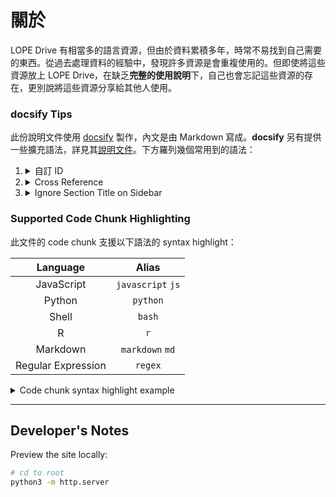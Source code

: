 
關於
==========================

LOPE Drive 有相當多的語言資源，但由於資料累積多年，時常不易找到自己需要的東西。從過去處理資料的經驗中，發現許多資源是會重複使用的。但即使將這些資源放上 LOPE Drive，在缺乏**完整的使用說明**下，自己也會忘記這些資源的存在，更別說將這些資源分享給其他人使用。



### docsify Tips

此份說明文件使用 [docsify](https://docsify.js.org) 製作，內文是由 Markdown 寫成。**docsify** 另有提供一些擴充語法，詳見其[說明文件](https://docsify.js.org/#/helpers)。下方羅列幾個常用到的語法：

1.  <details>
    <summary>自訂 ID</summary>
    
    ```md
    ## 某標題  :id=custom-title-id

    Any text [](# ':id=custom-id-anchor')

    前往[某標題](#custom-title-id)、[Any text](#custom-id-anchor)
    ```

    ## 某標題  :id=custom-title-id

    Any text [](# ':id=custom-id-anchor')

    前往[某標題](#custom-title-id)、[Any text](#custom-id-anchor)

    </details>
1.  <details>
    <summary>Cross Reference</summary>
    
    - `corpus-stats.md`  
    ```md
    ## PTT 2007-12 Unigram/Bigram  :id=ptt-bigram-freq
    ```

    - `<Any-other-file>.md`  
    ```md
    前往[PTT 2007-12 Unigram/Bigram](/corpus-stats#ptt-bigram-freq)
    ```

        前往 [PTT 2007-12 Unigram/Bigram](/corpus-stats#ptt-bigram-freq)
    </details>
1.  <details>
    <summary>Ignore Section Title on Sidebar</summary>

    ```md
    ## This title is shown on the sidebar

    ### This one is not {docsify-ignore}
    ```
    </details>


### Supported Code Chunk Highlighting

此文件的 code chunk 支援以下語法的 syntax highlight：

|      Language      |       Alias      |
|:------------------:|:----------------:|
|     JavaScript     | `javascript` `js`|
|       Python       |     `python`     |
|        Shell       |      `bash`      |
|          R         |        `r`       |
|      Markdown      | `markdown` `md`  |
| Regular Expression |      `regex`     |



<details>
<summary>Code chunk syntax highlight example</summary>

````md
##### A chunk of Python code

This is **Markdown** content.

```python
# This is python code
name = "Liao"
print(f"Hello, {name}!")
```
````

##### A chunk of Python code

This is **Markdown** content.

```python
# This is python code
name = "Liao"
print(f"Hello, {name}!")
```
</details>





---

Developer's Notes
------------------------------

Preview the site locally:

```bash
# cd to root
python3 -m http.server
```


<!-- 
<style>
/* Close Auto-numbering */
h2:before, h3:before {
	content: "";
	padding-right: 0;
}
</style>
-->